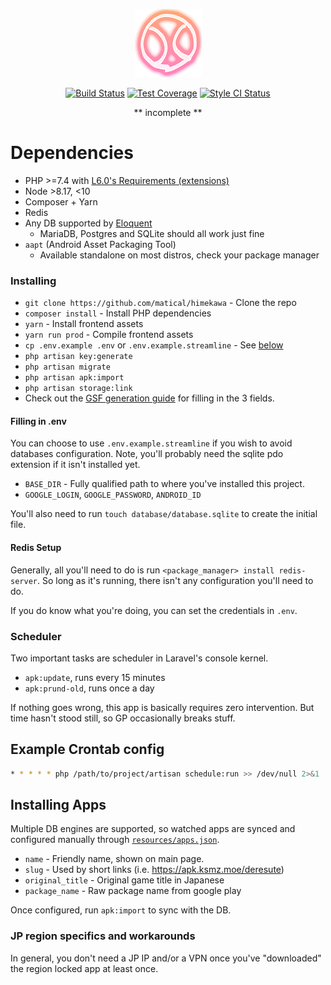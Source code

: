 <p align="center"><img src="https://raw.githubusercontent.com/matical/himekawa/master/public/favicon.png"></p>
<p align="center">
    <a href="https://travis-ci.org/matical/himekawa"><img src="https://img.shields.io/travis/matical/himekawa.svg?style=flat-square" alt="Build Status" title="Build Status"></a>
    <a href="https://coveralls.io/github/matical/himekawa?branch=master"><img src="https://img.shields.io/coveralls/github/matical/himekawa/master.svg?style=flat-square" alt="Test Coverage" title="Test Coverage"></a>
    <a href="https://styleci.io/repos/103241043"><img src="https://styleci.io/repos/103241043/shield?branch=master" alt="Style CI Status" title="Style CI Status"></a>
</p>

<p align="center">** incomplete **</p>

# Dependencies
* PHP >=7.4 with [L6.0's Requirements (extensions)](https://laravel.com/docs/6.0#installation)
* Node >8.17, <10
* Composer + Yarn
* Redis
* Any DB supported by [Eloquent](https://laravel.com/docs/5.8/database#introduction)
    - MariaDB, Postgres and SQLite should all work just fine
* `aapt` (Android Asset Packaging Tool)
    - Available standalone on most distros, check your package manager

### Installing
* `git clone https://github.com/matical/himekawa` - Clone the repo
* `composer install` - Install PHP dependencies
* `yarn` - Install frontend assets
* `yarn run prod` - Compile frontend assets
* `cp .env.example .env` or `.env.example.streamline` - See [below](#filling-in-env)
* `php artisan key:generate`
* `php artisan migrate`
* `php artisan apk:import` 
* `php artisan storage:link`
* Check out the [GSF generation guide](https://github.com/matical/himekawa/blob/master/docs/GsfGenerationGuideForWeebApps.md) for filling in the 3 fields.

#### Filling in .env
You can choose to use `.env.example.streamline` if you wish to avoid databases configuration. Note, you'll probably need the sqlite pdo extension if it isn't installed yet.
* `BASE_DIR` - Fully qualified path to where you've installed this project.
* `GOOGLE_LOGIN`, `GOOGLE_PASSWORD`, `ANDROID_ID`

You'll also need to run `touch database/database.sqlite` to create the initial file.

#### Redis Setup
Generally, all you'll need to do is run `<package_manager> install redis-server`. So long as it's running, there isn't any configuration you'll need to do.

If you do know what you're doing, you can set the credentials in `.env`.

### Scheduler
Two important tasks are scheduler in Laravel's console kernel.
- `apk:update`, runs every 15 minutes
- `apk:prund-old`, runs once a day

If nothing goes wrong, this app is basically requires zero intervention. But time hasn't stood still, so GP occasionally breaks stuff.

## Example Crontab config
```sh
* * * * * php /path/to/project/artisan schedule:run >> /dev/null 2>&1
```

## Installing Apps
Multiple DB engines are supported, so watched apps are synced and configured manually through [`resources/apps.json`](https://github.com/matical/himekawa/blob/master/resources/apps.json).

* `name` - Friendly name, shown on main page.
* `slug` - Used by short links (i.e. https://apk.ksmz.moe/deresute)
* `original_title` - Original game title in Japanese
* `package_name` - Raw package name from google play

Once configured, run `apk:import` to sync with the DB.

### JP region specifics and workarounds
In general, you don't need a JP IP and/or a VPN once you've "downloaded" the region locked app at least once.
